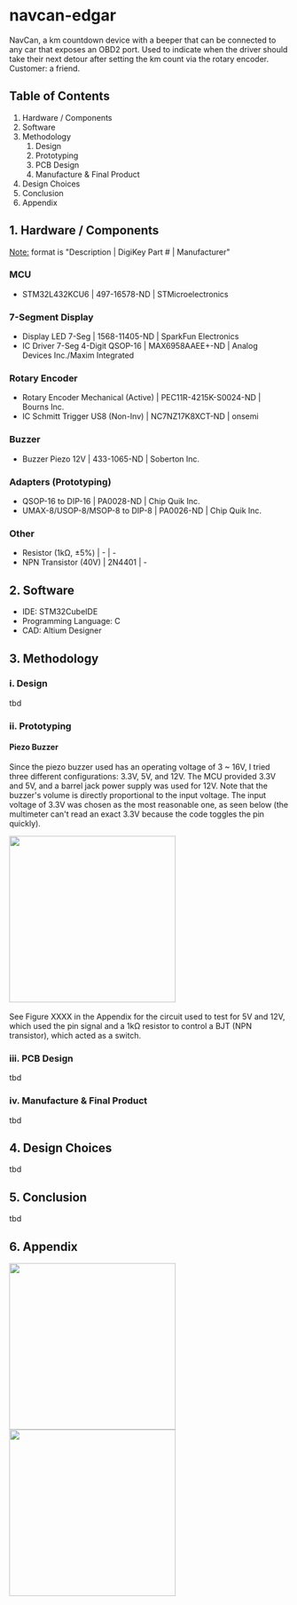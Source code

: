# navcan-edgar
NavCan, a km countdown device with a beeper that can be connected to any car that exposes an OBD2 port. Used to indicate when the driver should take their next detour after setting the km count via the rotary encoder. Customer: a friend.

## Table of Contents

1. Hardware / Components
2. Software
3. Methodology
    1. Design
    2. Prototyping
    3. PCB Design
    4. Manufacture & Final Product
4. Design Choices
5. Conclusion
6. Appendix

## 1. Hardware / Components 
<ins>Note:</ins> format is "Description | DigiKey Part # | Manufacturer"
### MCU
- STM32L432KCU6 | 497-16578-ND | STMicroelectronics
### 7-Segment Display
- Display LED 7-Seg | 1568-11405-ND | SparkFun Electronics
- IC Driver 7-Seg 4-Digit QSOP-16 | MAX6958AAEE+-ND | Analog Devices Inc./Maxim Integrated
### Rotary Encoder
- Rotary Encoder Mechanical (Active) | PEC11R-4215K-S0024-ND | Bourns Inc.
- IC Schmitt Trigger US8 (Non-Inv) | NC7NZ17K8XCT-ND | onsemi
### Buzzer
- Buzzer Piezo 12V | 433-1065-ND | Soberton Inc.
### Adapters (Prototyping)
- QSOP-16 to DIP-16 | PA0028-ND | Chip Quik Inc.
- UMAX-8/USOP-8/MSOP-8 to DIP-8 | PA0026-ND | Chip Quik Inc.
### Other
- Resistor (1kΩ, ±5%) | - | -
- NPN Transistor (40V) | 2N4401 | -

## 2. Software
- IDE: STM32CubeIDE
- Programming Language: C
- CAD: Altium Designer

## 3. Methodology

### i. Design
tbd

### ii. Prototyping

#### Piezo Buzzer
Since the piezo buzzer used has an operating voltage of 3 ~ 16V, I tried three different configurations: 3.3V, 5V, and 12V. The MCU provided 3.3V and 5V, and a barrel jack power supply was used for 12V. Note that the buzzer's volume is directly proportional to the input voltage. The input voltage of 3.3V was chosen as the most reasonable one, as seen below (the multimeter can't read an exact 3.3V because the code toggles the pin quickly).

<img src="https://github.com/user-attachments/assets/348db6f6-cc48-43f3-89b8-f1590151e904"  width=300 /> &nbsp;

See Figure XXXX in the Appendix for the circuit used to test for 5V and 12V, which used the pin signal and a 1kΩ resistor to control a BJT (NPN transistor), which acted as a switch.

### iii. PCB Design
tbd

### iv. Manufacture & Final Product
tbd

## 4. Design Choices
tbd

## 5. Conclusion
tbd

## 6. Appendix
<img src="https://github.com/user-attachments/assets/60faf31f-44a6-4006-8db8-2bcf31b29c9b" width=300 />
<img src="https://github.com/user-attachments/assets/66784fb1-c058-4210-9e39-dc255749a856" width=300 />
